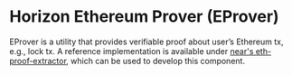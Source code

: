 # Horizon Ethereum Prover (EProver)
EProver is a utility that provides verifiable proof about user’s Ethereum tx, e.g., lock tx. A reference implementation is available under [near's eth-proof-extractor](https://github.com/near/rainbow-bridge-lib/blob/master/eth-proof-extractor/index.js), which can be used to develop this component.
